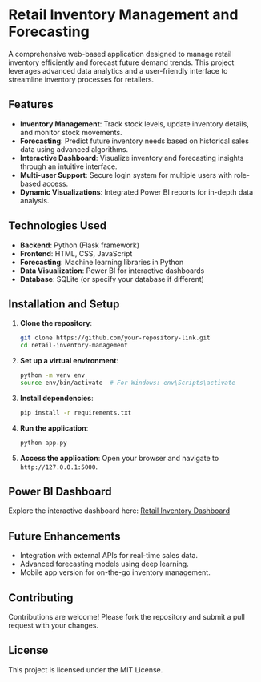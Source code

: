 # Retail Inventory Management and Forecasting

A comprehensive web-based application designed to manage retail inventory efficiently and forecast future demand trends. This project leverages advanced data analytics and a user-friendly interface to streamline inventory processes for retailers.

## Features

- **Inventory Management**: Track stock levels, update inventory details, and monitor stock movements.
- **Forecasting**: Predict future inventory needs based on historical sales data using advanced algorithms.
- **Interactive Dashboard**: Visualize inventory and forecasting insights through an intuitive interface.
- **Multi-user Support**: Secure login system for multiple users with role-based access.
- **Dynamic Visualizations**: Integrated Power BI reports for in-depth data analysis.

## Technologies Used

- **Backend**: Python (Flask framework)
- **Frontend**: HTML, CSS, JavaScript
- **Forecasting**: Machine learning libraries in Python
- **Data Visualization**: Power BI for interactive dashboards
- **Database**: SQLite (or specify your database if different)

## Installation and Setup

1. **Clone the repository**:
   ```bash
   git clone https://github.com/your-repository-link.git
   cd retail-inventory-management
   ```

2. **Set up a virtual environment**:
   ```bash
   python -m venv env
   source env/bin/activate  # For Windows: env\Scripts\activate
   ```

3. **Install dependencies**:
   ```bash
   pip install -r requirements.txt
   ```

4. **Run the application**:
   ```bash
   python app.py
   ```

5. **Access the application**:
   Open your browser and navigate to `http://127.0.0.1:5000`.

## Power BI Dashboard

Explore the interactive dashboard here: [Retail Inventory Dashboard](https://app.powerbi.com/view?r=eyJrIjoiYmU3MWY5MmUtYzRhOS00OGU0LWJjMmQtNzkyMWI4OWJkMmQwIiwidCI6ImRmODY3OWNkLWE4MGUtNDVkOC05OWFjLWM4M2VkN2ZmOTVhMCJ9)

## Future Enhancements

- Integration with external APIs for real-time sales data.
- Advanced forecasting models using deep learning.
- Mobile app version for on-the-go inventory management.

## Contributing

Contributions are welcome! Please fork the repository and submit a pull request with your changes.

## License

This project is licensed under the MIT License.


